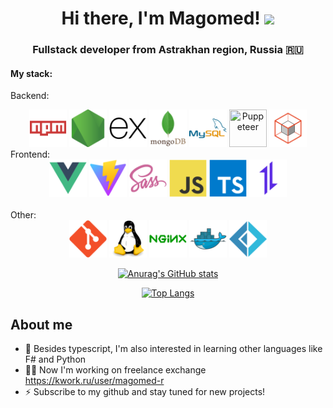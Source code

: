 <h1 align="center">Hi there, I'm Magomed! 
<img src="https://github.com/blackcater/blackcater/raw/main/images/Hi.gif" height="32"/></h1>
<h3 align="center">Fullstack developer from Astrakhan region, Russia 🇷🇺</h3>

<h4>My stack:</h4>

Backend:<br />
<div align="center">
    <img src="https://github.com/devicons/devicon/blob/master/icons/npm/npm-original-wordmark.svg" title="npm" width="60" height="60" />
    <img src="https://github.com/devicons/devicon/blob/master/icons/nodejs/nodejs-original.svg" title="nodejs" width="60" height="60" />
    <img src="https://github.com/devicons/devicon/blob/master/icons/express/express-original.svg" title="expressjs" width="60" height="60" />
    <img src="https://github.com/devicons/devicon/blob/master/icons/mongodb/mongodb-original-wordmark.svg" title="mongodb" width="60" height="60" />
    <img src="https://github.com/devicons/devicon/blob/master/icons/mysql/mysql-original-wordmark.svg" title="mysql" width="60" height="60" />
    <img src="https://www.vectorlogo.zone/logos/pptrdev/pptrdev-icon.svg" title="Puppeteer" width="60" height="60" />
    <img src="https://github.com/telegraf/telegraf/blob/v4/docs/assets/logo.svg" title="Telegraf" width="60" height="60" />
</div>
Frontend:<br />
<div align="center">
    <img src="https://github.com/devicons/devicon/blob/master/icons/vuejs/vuejs-original.svg" title="vue" width="60" height="60" />
    <img src="https://github.com/devicons/devicon/blob/draft_release/icons/vitejs/vitejs-original.svg" title="vite" width="60" height="60" />
    <img src="https://github.com/devicons/devicon/blob/master/icons/sass/sass-original.svg" title="sass" width="60" height="60" />
    <img src="https://github.com/devicons/devicon/blob/master/icons/javascript/javascript-original.svg" title="javascript" width="60" height="60" />
    <img src="https://github.com/devicons/devicon/blob/master/icons/typescript/typescript-original.svg" title="typescript" width="60" height="60" />
    <img src="https://github.com/devicons/devicon/blob/draft_release/icons/axios/axios-plain.svg" title="axios" width="60" height="60" />
</div>
<br />
Other:<br />
<div align="center">
    <img src="https://github.com/devicons/devicon/blob/master/icons/git/git-original.svg" title="Git" width="60" height="60" />
    <img src="https://github.com/devicons/devicon/blob/master/icons/linux/linux-original.svg" title="Linux" width="60" height="60" />
    <img src="https://github.com/devicons/devicon/blob/master/icons/nginx/nginx-original.svg" title="nginx" width="60" height="60" />
    <img src="https://github.com/devicons/devicon/blob/master/icons/docker/docker-original.svg" title="docker" width="60" height="60" />
    <img src="https://github.com/devicons/devicon/blob/master/icons/fsharp/fsharp-original.svg" title="fsharp" width="60" height="60" />
</div>


<div align='center'>

[![Anurag's GitHub stats](https://github-readme-stats.vercel.app/api?username=Magomed-R&show_icons=true&theme=vision-friendly-dark)](https://github.com/anuraghazra/github-readme-stats)

[![Top Langs](https://github-readme-stats.vercel.app/api/top-langs/?username=magomed-r&layout=pie&theme=vision-friendly-dark)](https://github.com/anuraghazra/github-readme-stats)
</div>


## About me
* 🔭 Besides typescript, I'm also interested in learning other languages like F# and Python
* 👨‍💻 Now I'm working on freelance exchange https://kwork.ru/user/magomed-r
* ⚡ Subscribe to my github and stay tuned for new projects!